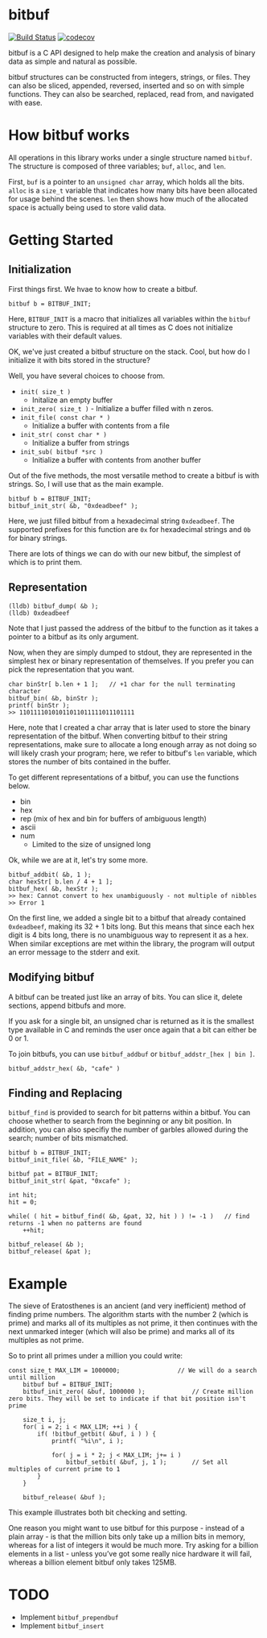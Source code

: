# bitbuf
[![Build Status](https://travis-ci.org/mkchoi212/bitbuf.svg?branch=master)](https://travis-ci.org/mkchoi212/bitbuf)
[![codecov](https://codecov.io/gh/mkchoi212/bitbuf/branch/master/graph/badge.svg)](https://codecov.io/gh/mkchoi212/bitbuf)

bitbuf is a C API designed to help make the creation and analysis of binary data as simple and natural as possible.

bitbuf structures can be constructed from integers, strings, or files.
They can also be sliced, appended, reversed, inserted and so on with simple functions.
They can also be searched, replaced, read from, and navigated with ease.

# How bitbuf works
All operations in this library works under a single structure named `bitbuf`. The structure is composed of three variables; `buf`, `alloc`, and `len`.

First, `buf` is a pointer to an `unsigned char` array, which holds all the bits. 
`alloc` is a `size_t` variable that indicates how many bits have been allocated for usage behind the scenes.
`len` then shows how much of the allocated space is actually being used to store valid data.

# Getting Started
## Initialization
First things first. We hvae to know how to create a bitbuf.

```
bitbuf b = BITBUF_INIT;
```

Here, `BITBUF_INIT` is a macro that initializes all variables within the `bitbuf` structure to zero.
This is required at all times as C does not initialize variables with their default values.

OK, we've just created a bitbuf structure on the stack. Cool, but how do I initialize it with bits stored in the structure?

Well, you have several choices to choose from.

- `init( size_t )` 
    - Initalize an empty buffer
- `init_zero( size_t )` - Initialize a buffer filled with n zeros.
- `init_file( const char * )`
    - Initialize a buffer with contents from a file
- `init_str( const char * )`
    - Initialize a buffer from strings
- `init_sub( bitbuf *src )`
    - Initialize a buffer with contents from another buffer

Out of the five methods, the most versatile method to create a bitbuf is with strings.
So, I will use that as the main example.

```
bitbuf b = BITBUF_INIT;
bitbuf_init_str( &b, "0xdeadbeef" );
```
Here, we just filled bitbuf from a hexadecimal string `0xdeadbeef`. 
The supported prefixes for this function are `0x` for hexadecimal strings and `0b` for binary strings.

There are lots of things we can do with our new bitbuf, the simplest of which is to print them.

## Representation
```
(lldb) bitbuf_dump( &b );
(lldb) 0xdeadbeef
```

Note that I just passed the address of the bitbuf to the function as it takes a pointer to a bitbuf as its only argument.

Now, when they are simply dumped to stdout, they are represented in the simplest hex or binary representation of themselves. If you prefer you can pick the representation that you want.

```
char binStr[ b.len + 1 ];   // +1 char for the null terminating character
bitbuf_bin( &b, binStr );
printf( binStr ); 
>> 11011110101011011011111011101111
```

Here, note that I created a char array that is later used to store the binary representation of the bitbuf. When converting bitbuf to their string representations, make sure to allocate a long enough array as not doing so will likely crash your program; here, we refer to bitbuf's `len` variable, which stores the number of bits contained in the buffer.

To get different representations of a bitbuf, you can use the functions below.
- bin
- hex
- rep (mix of hex and bin for buffers of ambiguous length)
- ascii
- num
    - Limited to the size of unsigned long

Ok, while we are at it, let's try some more.

```
bitbuf_addbit( &b, 1 );
char hexStr[ b.len / 4 + 1 ];
bitbuf_hex( &b, hexStr );
>> hex: Cannot convert to hex unambiguously - not multiple of nibbles
>> Error 1
```

On the first line, we added a single bit to a bitbuf that already contained `0xdeadbeef`, making its 32 + 1 bits long.
But this means that since each hex digit is 4 bits long, there is no unambiguous way to represent it as a hex.
When similar exceptions are met within the library, the program will output an error message to the stderr and exit.

## Modifying bitbuf
A bitbuf can be treated just like an array of bits. You can slice it, delete sections, append bitbufs and more.

If you ask for a single bit, an unsigned char is returned as it is the smallest type available in C and reminds the user once again that a bit can either be 0 or 1.

To join bitbufs, you can use `bitbuf_addbuf` or `bitbuf_addstr_[hex | bin ]`.
```
bitbuf_addstr_hex( &b, "cafe" )
```

## Finding and Replacing
`bitbuf_find` is provided to search for bit patterns within a bitbuf. You can choose whether to search from the beginning or any bit position.
In addition, you can also specifiy the number of garbles allowed during the search; number of bits mismatched.

```
bitbuf b = BITBUF_INIT;
bitbuf_init_file( &b, "FILE_NAME" );

bitbuf pat = BITBUF_INIT;
bitbuf_init_str( &pat, "0xcafe" );

int hit;
hit = 0;

while( ( hit = bitbuf_find( &b, &pat, 32, hit ) ) != -1 )   // find returns -1 when no patterns are found
    ++hit;
    
bitbuf_release( &b );
bitbuf_release( &pat );
```

# Example
The sieve of Eratosthenes is an ancient (and very inefficient) method of finding prime numbers. The algorithm starts with the number 2 (which is prime) and marks all of its multiples as not prime, it then continues with the next unmarked integer (which will also be prime) and marks all of its multiples as not prime.

So to print all primes under a million you could write:

```
const size_t MAX_LIM = 1000000;                // We will do a search until million
    bitbuf buf = BITBUF_INIT;
    bitbuf_init_zero( &buf, 1000000 );             // Create million zero bits. They will be set to indicate if that bit position isn't prime

    size_t i, j;
    for( i = 2; i < MAX_LIM; ++i ) {
        if( !bitbuf_getbit( &buf, i ) ) {
            printf( "%i\n", i );
            
            for( j = i * 2; j < MAX_LIM; j+= i ) 
                bitbuf_setbit( &buf, j, 1 );       // Set all multiples of current prime to 1
        }
    }

    bitbuf_release( &buf );
```
This example illustrates both bit checking and setting.

One reason you might want to use bitbuf for this purpose - instead of a plain array - is that the million bits only take up a million bits in memory, whereas for a list of integers it would be much more. Try asking for a billion elements in a list - unless you’ve got some really nice hardware it will fail, whereas a billion element bitbuf only takes 125MB.

# TODO
- Implement `bitbuf_prependbuf`
- Implement `bitbuf_insert`
